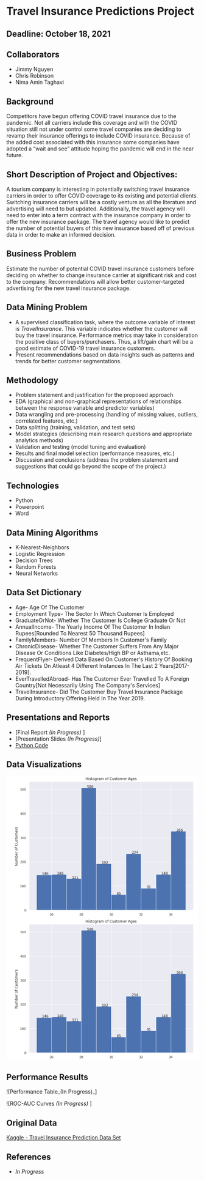 # Travel Insurance Predictions Project


## Deadline: October 18, 2021

## Collaborators
- Jimmy Nguyen
- Chris Robinson
- Nima Amin Taghavi


## Background 

Competitors have begun offering COVID travel insurance due to the pandemic. Not all carriers include this coverage and with the COVID situation still not under control some travel companies are deciding to revamp their insurance offerings to include COVID insurance. Because of the added cost associated with this insurance some companies have adopted a “wait and see” attitude hoping the pandemic will end in the near future.

## Short Description of Project and Objectives: 

A tourism company is interesting in potentially switching travel insurance carriers in order to offer COVID coverage to its existing and potential 
clients. Switching insurance carriers will be a costly venture as all the literature and advertising will need to but updated. Additionally, the travel agency will need to enter into a term contract with the insurance company in order to offer the new insurance package. The travel agency would like to predict the number of potential buyers of this new insurance based off of previous data in order to make an informed decision. 


## Business Problem 

Estimate the number of potential COVID travel insurance customers before deciding on whether to change insurance carrier at significant risk and cost to the company. Recommendations will allow better customer-targeted advertising for the new travel insurance package.


## Data Mining Problem 

- A supervised classification task, where the outcome variable of interest is _TravelInsurance_. This variable indicates whether the customer will buy the travel insurance. Performance metrics may take in consideration the positive class of buyers/purchasers. Thus, a lift/gain chart will be a good estimate of COVID-19 travel insurance customers. 
- Present recommendations based on data insights such as patterns and trends for better customer segmentations.


## Methodology

- Problem statement and justification for the proposed approach
- EDA (graphical and non-graphical representations of relationships between the response variable and predictor variables)
- Data wrangling and pre-processing (handling of missing values, outliers, correlated features, etc.)
- Data splitting (training, validation, and test sets)
- Model strategies (describing main research questions and appropriate analytics methods)
- Validation and testing (model tuning and evaluation)
- Results and final model selection (performance measures, etc.)
- Discussion and conclusions (address the problem statement and suggestions that could go beyond the scope of the project.)

## Technologies
- Python
- Powerpoint
- Word


## Data Mining Algorithms
- K-Nearest-Neighbors
- Logistic Regression
- Decision Trees
- Random Forests
- Neural Networks


## Data Set Dictionary

- Age- Age Of The Customer
- Employment Type- The Sector In Which Customer Is Employed
- GraduateOrNot- Whether The Customer Is College Graduate Or Not
- AnnualIncome- The Yearly Income Of The Customer In Indian Rupees[Rounded To Nearest 50 Thousand Rupees]
- FamilyMembers- Number Of Members In Customer's Family
- ChronicDisease- Whether The Customer Suffers From Any Major Disease Or Conditions Like Diabetes/High BP or Asthama,etc.
- FrequentFlyer- Derived Data Based On Customer's History Of Booking Air Tickets On Atleast 4 Different Instances In The Last 2 Years[2017-2019].
- EverTravelledAbroad- Has The Customer Ever Travelled To A Foreign Country[Not Necessarily Using The Company's Services]
- TravelInsurance- Did The Customer Buy Travel Insurance Package During Introductory Offering Held In The Year 2019.


## Presentations and Reports
* [Final Report _(In Progress)_ ]
* [Presentation Slides _(In Progress)_]
* [Python Code]()


## Data Visualizations
![Age Groups](https://github.com/jimmy-nguyen-cal/Travel-Insurance-Predictions-/blob/main/Data%20Visuals/Age_Histogram.png)
![Age Groups vs Travel Insurance](https://github.com/jimmy-nguyen-cal/Travel-Insurance-Predictions-/blob/main/Data%20Visuals/Age_Histogram.png)




## Performance Results

![Performance  Table_(In Progress)_]

![ROC-AUC Curves _(In Progress)_ ]


## Original Data 
[Kaggle - Travel Insurance Prediction Data Set](https://www.kaggle.com/tejashvi14/travel-insurance-prediction-data)

## References

- _In Progress_


